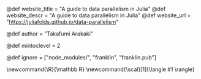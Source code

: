 <!--
Add here global page variables to use throughout your
website.
The website_* must be defined for the RSS to work
-->
@def website_title = "A guide to data parallelism in Julia"
@def website_descr = "A guide to data parallelism in Julia"
@def website_url   = "https://juliafolds.github.io/data-parallelism"

@def author = "Takafumi Arakaki"

@def mintoclevel = 2

<!--
Add here files or directories that should be ignored by Franklin, otherwise
these files might be copied and, if markdown, processed by Franklin which
you might not want. Indicate directories by ending the name with a `/`.
-->
@def ignore = ["node_modules/", "franklin", "franklin.pub"]

<!--
Add here global latex commands to use throughout your
pages. It can be math commands but does not need to be.
For instance:
* \newcommand{\phrase}{This is a long phrase to copy.}
-->
\newcommand{\R}{\mathbb R}
\newcommand{\scal}[1]{\langle #1 \rangle}
